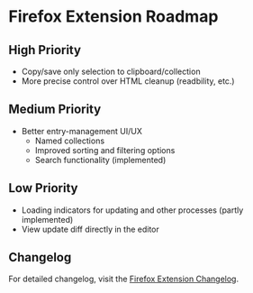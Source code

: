 # Firefox Extension Roadmap

## High Priority

- Copy/save only selection to clipboard/collection
- More precise control over HTML cleanup (readbility, etc.)

## Medium Priority

- Better entry-management UI/UX
  - Named collections
  - Improved sorting and filtering options
  - Search functionality (implemented)

## Low Priority

- Loading indicators for updating and other processes (partly implemented)
- View update diff directly in the editor

## Changelog

For detailed changelog, visit the [Firefox Extension Changelog](https://addons.mozilla.org/en-US/firefox/addon/markdown-collector/versions/).
